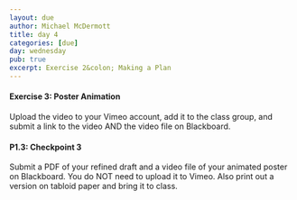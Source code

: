 ```yaml
---
layout: due
author: Michael McDermott
title: day 4
categories: [due]
day: wednesday
pub: true
excerpt: Exercise 2&colon; Making a Plan
---
```

#### Exercise 3: Poster Animation
Upload the video to your Vimeo account, add it to the class group, and submit a link to the video AND the video file on Blackboard.

#### P1.3: Checkpoint 3
Submit a PDF of your refined draft and a video file of your animated poster on Blackboard. You do NOT need to upload it to Vimeo. Also print out a version on tabloid paper and bring it to class.
